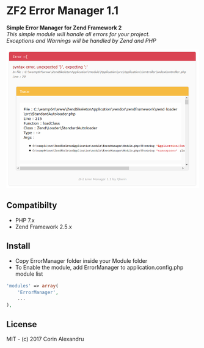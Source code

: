 # ZF2 Error Manager 1.1
**Simple Error Manager for Zend Framework 2**<br>
_This simple module will handle all errors for your project._<br>
_Exceptions and Warnings will be handled by Zend and PHP_

<img src="screenshot.png?raw=true" />

## Compatibilty
* PHP 7.x
* Zend Framework 2.5.x

## Install
* Copy ErrorManager folder inside your Module folder
* To Enable the module, add ErrorManager to application.config.php module list
```php
'modules' => array(
    'ErrorManager',
    ...
),
```

## License
MIT - (c) 2017 Corin Alexandru
